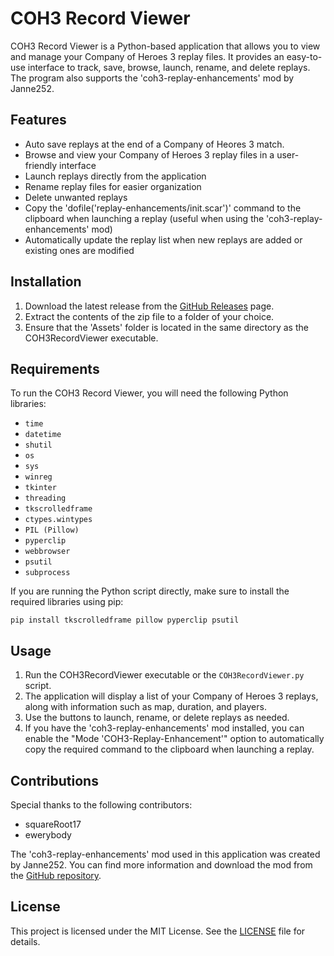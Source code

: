 # COH3 Record Viewer

COH3 Record Viewer is a Python-based application that allows you to view and manage your Company of Heroes 3 replay files. It provides an easy-to-use interface to track, save, browse, launch, rename, and delete replays. The program also supports the 'coh3-replay-enhancements' mod by Janne252.

## Features

- Auto save replays at the end of a Company of Heores 3 match.
- Browse and view your Company of Heroes 3 replay files in a user-friendly interface
- Launch replays directly from the application
- Rename replay files for easier organization
- Delete unwanted replays
- Copy the 'dofile('replay-enhancements/init.scar')' command to the clipboard when launching a replay (useful when using the 'coh3-replay-enhancements' mod)
- Automatically update the replay list when new replays are added or existing ones are modified

## Installation

1. Download the latest release from the [GitHub Releases](https://github.com/username/COH3RecordViewer/releases) page.
2. Extract the contents of the zip file to a folder of your choice.
3. Ensure that the 'Assets' folder is located in the same directory as the COH3RecordViewer executable.

## Requirements

To run the COH3 Record Viewer, you will need the following Python libraries:

- `time`
- `datetime`
- `shutil`
- `os`
- `sys`
- `winreg`
- `tkinter`
- `threading`
- `tkscrolledframe`
- `ctypes.wintypes`
- `PIL (Pillow)`
- `pyperclip`
- `webbrowser`
- `psutil`
- `subprocess`

If you are running the Python script directly, make sure to install the required libraries using pip:

```
pip install tkscrolledframe pillow pyperclip psutil
```

## Usage

1. Run the COH3RecordViewer executable or the `COH3RecordViewer.py` script.
2. The application will display a list of your Company of Heroes 3 replays, along with information such as map, duration, and players.
3. Use the buttons to launch, rename, or delete replays as needed.
4. If you have the 'coh3-replay-enhancements' mod installed, you can enable the "Mode 'COH3-Replay-Enhancement'" option to automatically copy the required command to the clipboard when launching a replay.

## Contributions

Special thanks to the following contributors:

- squareRoot17
- ewerybody

The 'coh3-replay-enhancements' mod used in this application was created by Janne252. You can find more information and download the mod from the [GitHub repository](https://github.com/Janne252/coh3-replay-enhancements).

## License

This project is licensed under the MIT License. See the [LICENSE](LICENSE) file for details.
